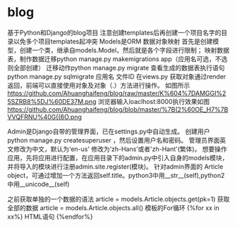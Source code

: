 # blog
基于Python和Django的blog项目
注意创建templates后再创建一个项目名字的目录以免多个项目templates起冲突
Models是ORM 数据对象映射
首先是创建模型，创建一个类，继承自models.Model，然后就是各个字段进行限制；
映射数据表，制作数据迁移python manage.py makemigrations app（应用名可选，不选则全部创建）
迁移动作python manage.py migrate
查看生成的数据表执行语句 python manage.py sqlmigrate 应用名 文件ID
在views.py 获取对象通过render返回，前端可以直接使用对象及对象（.）方法进行操作。
如图所示
https://github.com/Ahuanghaifeng/blog/raw/master/K%604%7DAMGGI%25SZRB8%5DJ%60DE37M.png
浏览器输入loaclhost:8000执行效果如图
https://github.com/Ahuanghaifeng/blog/blob/master/%7B(2%60OE_H7%7BVVQFRNU%40G((6O.png



Admin是Django自带的管理界面，已在settings.py中自动生成。
创建用户 python manage.py createsuperuser ，然后设置用户名和密码。
管理员界面英文修改为中文，默认为‘en-us' 修改为‘zh-Hans’或者'zh-Hant'(繁体)。
想要操作应用，先将应用进行配置，在应用目录下的admin.py中引入自身的models模块，并将导入的模块进行注册admin.site.register(模块)。
针对admin界面的 Article object，可通过增加一个方法返回self.title。python3中用__str__(self),python2中用__unicode__(self)


之前获取单独的一个数据的语法
article = models.Article.objects.get(pk=1)
获取全部的数据 article = models.Article.objects.all()
模板的For循环
{%for xx in xx%}
HTML语句
{%endfor%}
